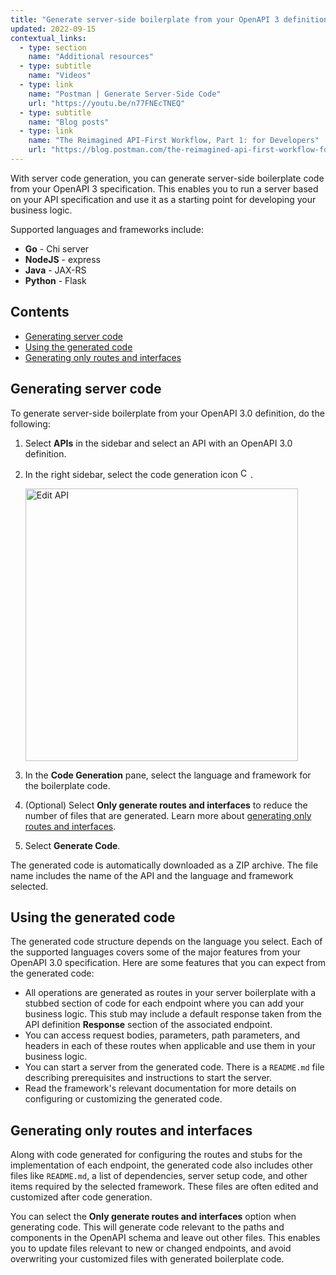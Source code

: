 ```yaml
---
title: "Generate server-side boilerplate from your OpenAPI 3 definition"
updated: 2022-09-15
contextual_links:
  - type: section
    name: "Additional resources"
  - type: subtitle
    name: "Videos"
  - type: link
    name: "Postman | Generate Server-Side Code"
    url: "https://youtu.be/n77FNEcTNEQ"
  - type: subtitle
    name: "Blog posts"
  - type: link
    name: "The Reimagined API-First Workflow, Part 1: for Developers"
    url: "https://blog.postman.com/the-reimagined-api-first-workflow-for-developers/"
---
```


With server code generation, you can generate server-side boilerplate code from your OpenAPI 3 specification. This enables you to run a server based on your API specification and use it as a starting point for developing your business logic.

Supported languages and frameworks include:

* **Go** - Chi server
* **NodeJS** - express
* **Java** - JAX-RS
* **Python** - Flask

## Contents

* [Generating server code](#generating-server-code)
* [Using the generated code](#using-the-generated-code)
* [Generating only routes and interfaces](#generating-only-routes-and-interfaces)

## Generating server code

To generate server-side boilerplate from your OpenAPI 3.0 definition, do the following:

1. Select **APIs** in the sidebar and select an API with an OpenAPI 3.0 definition.
1. In the right sidebar, select the code generation icon <img alt="Code snippet icon" src="https://assets.postman.com/postman-docs/icon-code-snippet.jpg#icon" width="16px">.

   <img alt="Edit API" src="https://assets.postman.com/postman-docs/api-codegen.jpg" width="436px"/>

1. In the **Code Generation** pane, select the language and framework for the boilerplate code.
1. (Optional) Select **Only generate routes and interfaces** to reduce the number of files that are generated. Learn more about [generating only routes and interfaces](#generating-only-routes-and-interfaces).
1. Select **Generate Code**.

The generated code is automatically downloaded as a ZIP archive. The file name includes the name of the API and the language and framework selected.

## Using the generated code

The generated code structure depends on the language you select. Each of the supported languages covers some of the major features from your OpenAPI 3.0 specification. Here are some features that you can expect from the generated code:

* All operations are generated as routes in your server boilerplate with a stubbed section of code for each endpoint where you can add your business logic. This stub may include a default response taken from the API definition **Response** section of the associated endpoint.
* You can access request bodies, parameters, path parameters, and headers in each of these routes when applicable and use them in your business logic.
* You can start a server from the generated code. There is a `README.md` file describing prerequisites and instructions to start the server.
* Read the framework's relevant documentation for more details on configuring or customizing the generated code.

## Generating only routes and interfaces

Along with code generated for configuring the routes and stubs for the implementation of each endpoint, the generated code also includes other files like `README.md`, a list of dependencies, server setup code, and other items required by the selected framework. These files are often edited and customized after code generation.

You can select the **Only generate routes and interfaces** option when generating code. This will generate code relevant to the paths and components in the OpenAPI schema and leave out other files. This enables you to update files relevant to new or changed endpoints, and avoid overwriting your customized files with generated boilerplate code.
